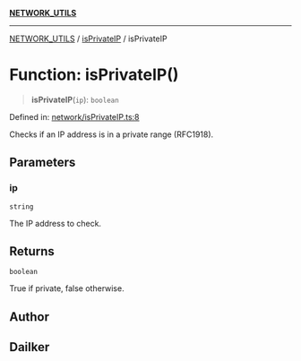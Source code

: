 [**NETWORK_UTILS**](../../README.md)

***

[NETWORK_UTILS](../../README.md) / [isPrivateIP](../README.md) / isPrivateIP

# Function: isPrivateIP()

> **isPrivateIP**(`ip`): `boolean`

Defined in: [network/isPrivateIP.ts:8](https://github.com/dailker/everyutil-js/blob/7799f3f003cb23f425be3f1c83c38483e2648188/src/network/isPrivateIP.ts#L8)

Checks if an IP address is in a private range (RFC1918).

## Parameters

### ip

`string`

The IP address to check.

## Returns

`boolean`

True if private, false otherwise.

## Author

## Dailker
